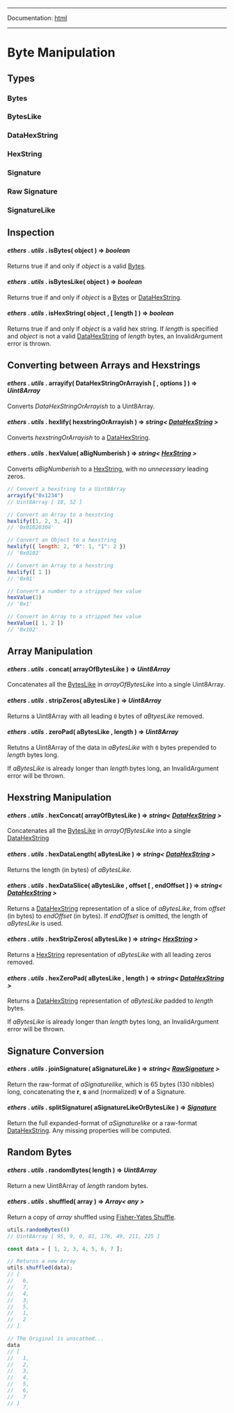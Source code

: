 -----

Documentation: [html](https://docs.ethers.io/)

-----

Byte Manipulation
=================

Types
-----

### Bytes

### BytesLike

### DataHexString

### HexString

### Signature

### Raw Signature

### SignatureLike

Inspection
----------

#### *ethers* . *utils* . **isBytes**( object ) => *boolean*

Returns true if and only if *object* is a valid [Bytes](/v5/api/utils/bytes/#Bytes).


#### *ethers* . *utils* . **isBytesLike**( object ) => *boolean*

Returns true if and only if *object* is a [Bytes](/v5/api/utils/bytes/#Bytes) or [DataHexString](/v5/api/utils/bytes/#DataHexString).


#### *ethers* . *utils* . **isHexString**( object , [ length ] ) => *boolean*

Returns true if and only if *object* is a valid hex string. If *length* is specified and *object* is not a valid [DataHexString](/v5/api/utils/bytes/#DataHexString) of *length* bytes, an InvalidArgument error is thrown.


Converting between Arrays and Hexstrings
----------------------------------------

#### *ethers* . *utils* . **arrayify**( DataHexStringOrArrayish [ , options ] ) => *Uint8Array*

Converts *DataHexStringOrArrayish* to a Uint8Array.


#### *ethers* . *utils* . **hexlify**( hexstringOrArrayish ) => *string< [DataHexString](/v5/api/utils/bytes/#DataHexString) >*

Converts *hexstringOrArrayish* to a [DataHexString](/v5/api/utils/bytes/#DataHexString).


#### *ethers* . *utils* . **hexValue**( aBigNumberish ) => *string< [HexString](/v5/api/utils/bytes/#HexString) >*

Converts *aBigNumberish* to a [HexString](/v5/api/utils/bytes/#HexString), with no *unnecessary* leading zeros.


```javascript
// Convert a hexstring to a Uint8Array
arrayify("0x1234")
// Uint8Array [ 18, 52 ]

// Convert an Array to a hexstring
hexlify([1, 2, 3, 4])
// '0x01020304'

// Convert an Object to a hexstring
hexlify({ length: 2, "0": 1, "1": 2 })
// '0x0102'

// Convert an Array to a hexstring
hexlify([ 1 ])
// '0x01'

// Convert a number to a stripped hex value
hexValue(1)
// '0x1'

// Convert an Array to a stripped hex value
hexValue([ 1, 2 ])
// '0x102'
```

Array Manipulation
------------------

#### *ethers* . *utils* . **concat**( arrayOfBytesLike ) => *Uint8Array*

Concatenates all the [BytesLike](/v5/api/utils/bytes/#BytesLike) in *arrayOfBytesLike* into a single Uint8Array.


#### *ethers* . *utils* . **stripZeros**( aBytesLike ) => *Uint8Array*

Returns a Uint8Array with all leading `0` bytes of *aBtyesLike* removed.


#### *ethers* . *utils* . **zeroPad**( aBytesLike , length ) => *Uint8Array*

Retutns a Uint8Array of the data in *aBytesLike* with `0` bytes prepended to *length* bytes long.

If *aBytesLike* is already longer than *length* bytes long, an InvalidArgument error will be thrown.


Hexstring Manipulation
----------------------

#### *ethers* . *utils* . **hexConcat**( arrayOfBytesLike ) => *string< [DataHexString](/v5/api/utils/bytes/#DataHexString) >*

Concatenates all the [BytesLike](/v5/api/utils/bytes/#BytesLike) in *arrayOfBytesLike* into a single [DataHexString](/v5/api/utils/bytes/#DataHexString)


#### *ethers* . *utils* . **hexDataLength**( aBytesLike ) => *string< [DataHexString](/v5/api/utils/bytes/#DataHexString) >*

Returns the length (in bytes) of *aBytesLike*.


#### *ethers* . *utils* . **hexDataSlice**( aBytesLike , offset [ , endOffset ] ) => *string< [DataHexString](/v5/api/utils/bytes/#DataHexString) >*

Returns a [DataHexString](/v5/api/utils/bytes/#DataHexString) representation of a slice of *aBytesLike*, from *offset* (in bytes) to *endOffset* (in bytes). If *endOffset* is omitted, the length of *aBytesLike* is used.


#### *ethers* . *utils* . **hexStripZeros**( aBytesLike ) => *string< [HexString](/v5/api/utils/bytes/#HexString) >*

Returns a [HexString](/v5/api/utils/bytes/#HexString) representation of *aBytesLike* with all leading zeros removed.


#### *ethers* . *utils* . **hexZeroPad**( aBytesLike , length ) => *string< [DataHexString](/v5/api/utils/bytes/#DataHexString) >*

Returns a [DataHexString](/v5/api/utils/bytes/#DataHexString) representation of *aBytesLike* padded to *length* bytes.

If *aBytesLike* is already longer than *length* bytes long, an InvalidArgument error will be thrown.


Signature Conversion
--------------------

#### *ethers* . *utils* . **joinSignature**( aSignatureLike ) => *string< [RawSignature](/v5/api/utils/bytes/#signature-raw) >*

Return the raw-format of *aSignaturelike*, which is 65 bytes (130 nibbles) long, concatenating the **r**, **s** and (normalized) **v** of a Signature.


#### *ethers* . *utils* . **splitSignature**( aSignatureLikeOrBytesLike ) => *[Signature](/v5/api/utils/bytes/#Signature)*

Return the full expanded-format of *aSignaturelike* or a raw-format [DataHexString](/v5/api/utils/bytes/#DataHexString). Any missing properties will be computed.


Random Bytes
------------

#### *ethers* . *utils* . **randomBytes**( length ) => *Uint8Array*

Return a new Uint8Array of *length* random bytes.


#### *ethers* . *utils* . **shuffled**( array ) => *Array< any >*

Return a copy of *array* shuffled using [Fisher-Yates Shuffle](https://en.wikipedia.org/wiki/Fisher-Yates_shuffle).


```javascript
utils.randomBytes(8)
// Uint8Array [ 95, 9, 0, 81, 176, 49, 211, 225 ]

const data = [ 1, 2, 3, 4, 5, 6, 7 ];

// Returns a new Array
utils.shuffled(data);
// [
//   6,
//   7,
//   4,
//   3,
//   5,
//   1,
//   2
// ]

// The Original is unscathed...
data
// [
//   1,
//   2,
//   3,
//   4,
//   5,
//   6,
//   7
// ]
```

